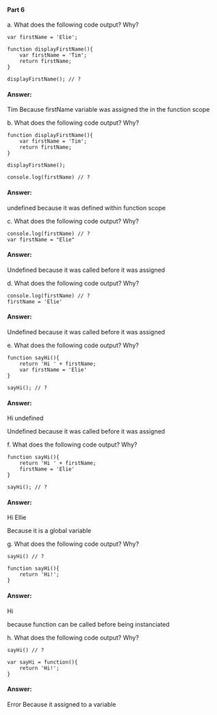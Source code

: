 #### Part 6

a.	What does the following code output? Why?
```
var firstName = 'Elie';

function displayFirstName(){
    var firstName = 'Tim';
    return firstName;
}

displayFirstName(); // ?
```
#### Answer:

Tim Because firstName variable was assigned the in the function scope



b.	What does the following code output? Why?

```
function displayFirstName(){
    var firstName = 'Tim';
    return firstName;
}

displayFirstName();

console.log(firstName) // ?
```
#### Answer:
undefined because it was defined within function scope


c.	What does the following code output? Why?
```
console.log(firstName) // ?
var firstName = "Elie"

```
#### Answer: 

Undefined because it was called before it was assigned

d.	What does the following code output? Why?
```
console.log(firstName) // ?
firstName = 'Elie'
```
#### Answer: 

Undefined because it was called before it was assigned

e.	What does the following code output? Why?
```
function sayHi(){
    return 'Hi ' + firstName;
    var firstName = 'Elie'
}

sayHi(); // ?
```

#### Answer:
Hi undefined

Undefined because it was called before it was assigned

f.	What does the following code output? Why?
```
function sayHi(){
    return 'Hi ' + firstName; 
    firstName = 'Elie'
}

sayHi(); // ?
```

#### Answer:
Hi Ellie

Because it is a global variable

g.	What does the following code output? Why?
```
sayHi() // ?

function sayHi(){
    return 'Hi!';
}
```
#### Answer:

Hi 

because function can be called before being instanciated

h.	What does the following code output? Why?

```
sayHi() // ?

var sayHi = function(){
    return 'Hi!';
}
```
#### Answer:

Error Because it assigned to a variable